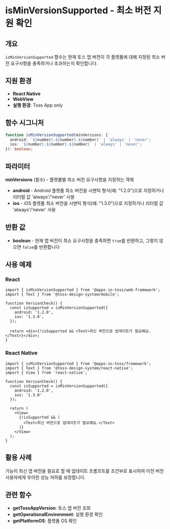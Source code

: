 # isMinVersionSupported - 최소 버전 지원 확인

## 개요

`isMinVersionSupported` 함수는 현재 토스 앱 버전이 각 플랫폼에 대해 지정된 최소 버전 요구사항을 충족하거나 초과하는지 확인합니다.

## 지원 환경

- **React Native**
- **WebView**
- **실행 환경**: Toss App only

## 함수 시그니처

```typescript
function isMinVersionSupported(minVersions: {
  android: `${number}.${number}.${number}` | 'always' | 'never';
  ios: `${number}.${number}.${number}` | 'always' | 'never';
}): boolean;
```

## 파라미터

**minVersions** (필수) - 플랫폼별 최소 버전 요구사항을 지정하는 객체

- **android** - Android 플랫폼 최소 버전을 시맨틱 형식(예: "1.2.0")으로 지정하거나 리터럴 값 'always'/'never' 사용
- **ios** - iOS 플랫폼 최소 버전을 시맨틱 형식(예: "1.3.0")으로 지정하거나 리터럴 값 'always'/'never' 사용

## 반환 값

- **boolean** - 현재 앱 버전이 최소 요구사항을 충족하면 `true`를 반환하고, 그렇지 않으면 `false`를 반환합니다

## 사용 예제

### React

```tsx
import { isMinVersionSupported } from '@apps-in-toss/web-framework';
import { Text } from '@toss-design-system/mobile';

function VersionCheck() {
  const isSupported = isMinVersionSupported({
    android: '1.2.0',
    ios: '1.3.0',
  });

  return <div>{!isSupported && <Text>최신 버전으로 업데이트가 필요해요.</Text>}</div>;
}
```

### React Native

```tsx
import { isMinVersionSupported } from '@apps-in-toss/framework';
import { Text } from '@toss-design-system/react-native';
import { View } from 'react-native';

function VersionCheck() {
  const isSupported = isMinVersionSupported({
    android: '1.2.0',
    ios: '1.3.0'
  });

  return (
    <View>
      {!isSupported && (
        <Text>최신 버전으로 업데이트가 필요해요.</Text>
      )}
    </View>
  );
}
```

## 활용 사례

기능이 최신 앱 버전을 필요로 할 때 업데이트 프롬프트를 조건부로 표시하여 이전 버전 사용자에게 우아한 성능 저하를 보장합니다.

## 관련 함수

- **getTossAppVersion**: 토스 앱 버전 조회
- **getOperationalEnvironment**: 실행 환경 확인
- **getPlatformOS**: 플랫폼 OS 확인
